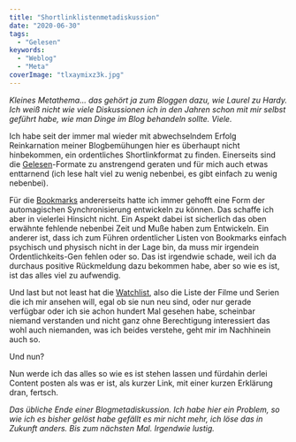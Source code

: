```yaml
---
title: "Shortlinklistenmetadiskussion"
date: "2020-06-30"
tags:
  - "Gelesen"
keywords:
  - "Weblog"
  - "Meta"
coverImage: "tlxaymixz3k.jpg"
---
```


_Kleines Metathema… das gehört ja zum Bloggen dazu, wie Laurel zu Hardy. Ich weiß nicht wie viele Diskussionen ich in den Jahren schon mit mir selbst geführt habe, wie man Dinge im Blog behandeln sollte. Viele._

Ich habe seit der immer mal wieder mit abwechselndem Erfolg Reinkarnation meiner Blogbemühungen hier es überhaupt nicht hinbekommen, ein ordentliches Shortlinkformat zu finden. Einerseits sind die [Gelesen](https://couchblog.de/blog/category/gelesen/)\-Formate zu anstrengend geraten und für mich auch etwas enttarnend (ich lese halt viel zu wenig nebenbei, es gibt einfach zu wenig nebenbei).

Für die [Bookmarks](https://couchblog.de/blog/2020/02/17/bookmarks-von-zwei-wochen/) andererseits hatte ich immer gehofft eine Form der automagischen Synchronisierung entwickeln zu können. Das schaffe ich aber in vielerlei Hinsicht nicht. Ein Aspekt dabei ist sicherlich das oben erwähnte fehlende nebenbei Zeit und Muße haben zum Entwickeln. Ein anderer ist, dass ich zum Führen ordentlicher Listen von Bookmarks einfach psychisch und physisch nicht in der Lage bin, da muss mir irgendein Ordentlichkeits-Gen fehlen oder so. Das ist irgendwie schade, weil ich da durchaus positive Rückmeldung dazu bekommen habe, aber so wie es ist, ist das alles viel zu aufwendig.

Und last but not least hat die [Watchlist](https://couchblog.de/blog/2020/02/24/watchlist-2/), also die Liste der Filme und Serien die ich mir ansehen will, egal ob sie nun neu sind, oder nur gerade verfügbar oder ich sie achon hundert Mal gesehen habe, scheinbar niemand verstanden und nicht ganz ohne Berechtigung interessiert das wohl auch niemanden, was ich beides verstehe, geht mir im Nachhinein auch so.

Und nun?

Nun werde ich das alles so wie es ist stehen lassen und fürdahin derlei Content posten als was er ist, als kurzer Link, mit einer kurzen Erklärung dran, fertsch.

_Das übliche Ende einer Blogmetadiskussion. Ich habe hier ein Problem, so wie ich es bisher gelöst habe gefällt es mir nicht mehr, ich löse das in Zukunft anders. Bis zum nächsten Mal. Irgendwie lustig._
